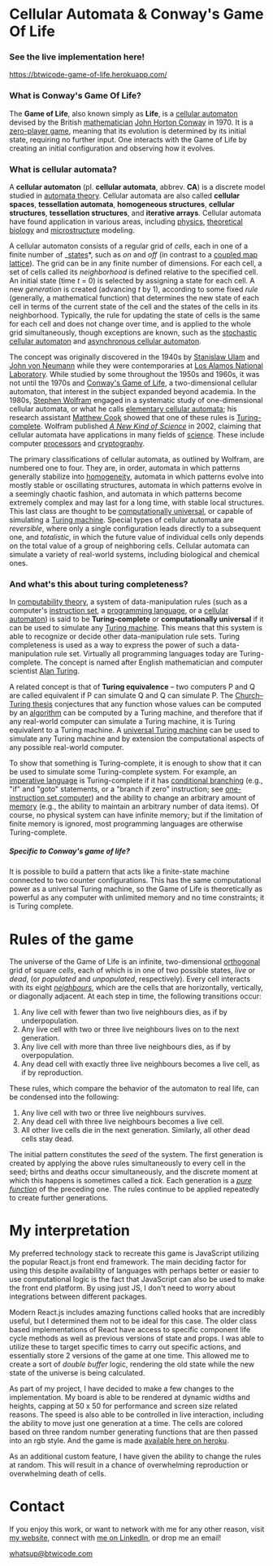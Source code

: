 # Cellular Automata & Conway's Game Of Life

### See the live implementation here!
https://btwicode-game-of-life.herokuapp.com/

### What is Conway's Game Of Life?

The **Game of Life**, also known simply as **Life**, is a [cellular automaton](https://en.wikipedia.org/wiki/Cellular_automaton "Cellular automaton") devised by the British [mathematician](https://en.wikipedia.org/wiki/Mathematician "Mathematician") [John Horton Conway](https://en.wikipedia.org/wiki/John_Horton_Conway "John Horton Conway") in 1970. It is a [zero-player game](https://en.wikipedia.org/wiki/Zero-player_game "Zero-player game"), meaning that its evolution is determined by its initial state, requiring no further input. One interacts with the Game of Life by creating an initial configuration and observing how it evolves.

### What is cellular automata?

A **cellular automaton** (pl. **cellular automata**, abbrev. **CA**) is a discrete model studied in [automata theory](https://en.wikipedia.org/wiki/Automata_theory "Automata theory"). Cellular automata are also called **cellular spaces**, **tessellation automata**, **homogeneous structures**, **cellular structures**, **tessellation structures**, and **iterative arrays**. Cellular automata have found application in various areas, including [physics](https://en.wikipedia.org/wiki/Physics "Physics"), [theoretical biology](https://en.wikipedia.org/wiki/Theoretical_biology "Theoretical biology") and [microstructure](https://en.wikipedia.org/wiki/Microstructure "Microstructure") modeling.

A cellular automaton consists of a regular grid of _cells_, each in one of a finite number of _[states](https://en.wikipedia.org/wiki/State_(computer*science) "State (computer science)")*, such as _on_ and _off_ (in contrast to a [coupled map lattice](https://en.wikipedia.org/wiki/Coupled_map_lattice "Coupled map lattice")). The grid can be in any finite number of dimensions. For each cell, a set of cells called its _neighborhood_ is defined relative to the specified cell. An initial state (time _t_ = 0) is selected by assigning a state for each cell. A new _generation_ is created (advancing _t_ by 1), according to some fixed _rule_ (generally, a mathematical function) that determines the new state of each cell in terms of the current state of the cell and the states of the cells in its neighborhood. Typically, the rule for updating the state of cells is the same for each cell and does not change over time, and is applied to the whole grid simultaneously, though exceptions are known, such as the [stochastic cellular automaton](https://en.wikipedia.org/wiki/Stochastic_cellular_automaton "Stochastic cellular automaton") and [asynchronous cellular automaton](https://en.wikipedia.org/wiki/Asynchronous_cellular_automaton "Asynchronous cellular automaton").

The concept was originally discovered in the 1940s by [Stanislaw Ulam](https://en.wikipedia.org/wiki/Stanislaw_Ulam "Stanislaw Ulam") and [John von Neumann](https://en.wikipedia.org/wiki/John_von_Neumann "John von Neumann") while they were contemporaries at [Los Alamos National Laboratory](https://en.wikipedia.org/wiki/Los_Alamos_National_Laboratory "Los Alamos National Laboratory"). While studied by some throughout the 1950s and 1960s, it was not until the 1970s and [Conway's Game of Life](https://en.wikipedia.org/wiki/Conway%27s_Game_of_Life "Conway's Game of Life"), a two-dimensional cellular automaton, that interest in the subject expanded beyond academia. In the 1980s, [Stephen Wolfram](https://en.wikipedia.org/wiki/Stephen_Wolfram "Stephen Wolfram") engaged in a systematic study of one-dimensional cellular automata, or what he calls [elementary cellular automata](https://en.wikipedia.org/wiki/Elementary_cellular_automaton "Elementary cellular automaton"); his research assistant [Matthew Cook](https://en.wikipedia.org/wiki/Matthew_Cook "Matthew Cook") showed that one of these rules is [Turing-complete](https://en.wikipedia.org/wiki/Turing-complete "Turing-complete"). Wolfram published _[A New Kind of Science](https://en.wikipedia.org/wiki/A_New_Kind_of_Science "A New Kind of Science")_ in 2002, claiming that cellular automata have applications in many fields of [science](https://en.wikipedia.org/wiki/Science "Science"). These include computer [processors](<https://en.wikipedia.org/wiki/Processor_(computing)> "Processor (computing)") and [cryptography](https://en.wikipedia.org/wiki/Cryptography "Cryptography").

The primary classifications of cellular automata, as outlined by Wolfram, are numbered one to four. They are, in order, automata in which patterns generally stabilize into [homogeneity](https://en.wikipedia.org/wiki/Homogeneity "Homogeneity"), automata in which patterns evolve into mostly stable or oscillating structures, automata in which patterns evolve in a seemingly chaotic fashion, and automata in which patterns become extremely complex and may last for a long time, with stable local structures. This last class are thought to be [computationally universal](https://en.wikipedia.org/wiki/Computationally_universal "Computationally universal"), or capable of simulating a [Turing machine](https://en.wikipedia.org/wiki/Turing_machine "Turing machine"). Special types of cellular automata are _reversible_, where only a single configuration leads directly to a subsequent one, and _totalistic_, in which the future value of individual cells only depends on the total value of a group of neighboring cells. Cellular automata can simulate a variety of real-world systems, including biological and chemical ones.

### And what's this about turing completeness?

In [computability theory](https://en.wikipedia.org/wiki/Computability_theory "Computability theory"), a system of data-manipulation rules (such as a computer's [instruction set](https://en.wikipedia.org/wiki/Instruction_set "Instruction set"), a [programming language](https://en.wikipedia.org/wiki/Programming_language "Programming language"), or a [cellular automaton](https://en.wikipedia.org/wiki/Cellular_automaton "Cellular automaton")) is said to be **Turing-complete** or **computationally universal** if it can be used to simulate any [Turing machine](https://en.wikipedia.org/wiki/Turing_machine "Turing machine"). This means that this system is able to recognize or decide other data-manipulation rule sets. Turing completeness is used as a way to express the power of such a data-manipulation rule set. Virtually all programming languages today are Turing-complete. The concept is named after English mathematician and computer scientist [Alan Turing](https://en.wikipedia.org/wiki/Alan_Turing "Alan Turing").

A related concept is that of **Turing equivalence** – two computers P and Q are called equivalent if P can simulate Q and Q can simulate P. The [Church–Turing thesis](https://en.wikipedia.org/wiki/Church%E2%80%93Turing_thesis "Church–Turing thesis") conjectures that any function whose values can be computed by an [algorithm](https://en.wikipedia.org/wiki/Algorithm "Algorithm") can be computed by a Turing machine, and therefore that if any real-world computer can simulate a Turing machine, it is Turing equivalent to a Turing machine. A [universal Turing machine](https://en.wikipedia.org/wiki/Universal_Turing_machine "Universal Turing machine") can be used to simulate any Turing machine and by extension the computational aspects of any possible real-world computer.

To show that something is Turing-complete, it is enough to show that it can be used to simulate some Turing-complete system. For example, an [imperative language](https://en.wikipedia.org/wiki/Imperative_language "Imperative language") is Turing-complete if it has [conditional branching](https://en.wikipedia.org/wiki/Conditional_branching "Conditional branching") (e.g., "if" and "goto" statements, or a "branch if zero" instruction; see [one-instruction set computer](https://en.wikipedia.org/wiki/One-instruction_set_computer "One-instruction set computer")) and the ability to change an arbitrary amount of [memory](https://en.wikipedia.org/wiki/Computer_memory "Computer memory") (e.g., the ability to maintain an arbitrary number of data items). Of course, no physical system can have infinite memory; but if the limitation of finite memory is ignored, most programming languages are otherwise Turing-complete.

##### Specific to Conway's game of life?

It is possible to build a pattern that acts like a finite-state machine connected to two counter configurations. This has the same computational power as a universal Turing machine, so the Game of Life is theoretically as powerful as any computer with unlimited memory and no time constraints; it is Turing complete.

# Rules of the game

The universe of the Game of Life is an infinite, two-dimensional [orthogonal](https://en.wikipedia.org/wiki/Orthogonality "Orthogonality") grid of square _cells_, each of which is in one of two possible states, _live_ or _dead_, (or _populated_ and _unpopulated_, respectively). Every cell interacts with its eight _[neighbours](https://en.wikipedia.org/wiki/Moore_neighborhood "Moore neighborhood")_, which are the cells that are horizontally, vertically, or diagonally adjacent. At each step in time, the following transitions occur:

1.  Any live cell with fewer than two live neighbours dies, as if by underpopulation.
2.  Any live cell with two or three live neighbours lives on to the next generation.
3.  Any live cell with more than three live neighbours dies, as if by overpopulation.
4.  Any dead cell with exactly three live neighbours becomes a live cell, as if by reproduction.

These rules, which compare the behavior of the automaton to real life, can be condensed into the following:

1.  Any live cell with two or three live neighbours survives.
2.  Any dead cell with three live neighbours becomes a live cell.
3.  All other live cells die in the next generation. Similarly, all other dead cells stay dead.

The initial pattern constitutes the _seed_ of the system. The first generation is created by applying the above rules simultaneously to every cell in the seed; births and deaths occur simultaneously, and the discrete moment at which this happens is sometimes called a _tick_. Each generation is a _[pure function](https://en.wikipedia.org/wiki/Pure_function "Pure function")_ of the preceding one. The rules continue to be applied repeatedly to create further generations.

# My interpretation

My preferred technology stack to recreate this game is JavaScript utilizing the popular React.js front end framework. The main deciding factor for using this despite availability of languages with perhaps better or easier to use computational logic is the fact that JavaScript can also be used to make the front end platform. By using just JS, I don't need to worry about integrations between different packages.

Modern React.js includes amazing functions called hooks that are incredibly useful, but I determined them not to be ideal for this case. The older class based implementations of React have access to specific component life cycle methods as well as previous versions of state and props. I was able to utilize these to target specific times to carry out specific actions, and essentially store 2 versions of the game at one time. This allowed me to create a sort of _double buffer_ logic, rendering the old state while the new state of the universe is being calculated.

As part of my project, I have decided to make a few changes to the implementation. My board is able to be rendered at dynamic widths and heights, capping at 50 x 50 for performance and screen size related reasons. The speed is also able to be controlled in live interaction, including the ability to move just one generation at a time. The cells are colored based on three random number generating functions that are then passed into an rgb style. And the game is made [available here on heroku](https://btwicode-game-of-life.herokuapp.com/).

As an additional custom feature, I have given the ability to change the rules at random. This will result in a chance of overwhelming reproduction or overwhelming death of cells.

# Contact

If you enjoy this work, or want to network with me for any other reason, visit [my website](https://btwicode.com/), connect with [me on LinkedIn](https://www.linkedin.com/in/benjamin-t-wilson/), or drop me an email!

whatsup@btwicode.com
